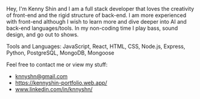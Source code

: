 Hey, I'm Kenny Shin and I am a full stack developer that loves the creativity of front-end and the rigid structure of back-end. I am more experienced with front-end although I wish to learn more and dive deeper into AI and back-end languages/tools. In my non-coding time I play bass, sound design, and go out to shows. 

Tools and Languages: 
JavaScript, React, HTML, CSS, Node.js, Express, Python, PostgreSQL, MongoDB, Mongoose


Feel free to contact me or view my stuff:

- knnyshn@gmail.com
- https://kennyshin-portfolio.web.app/
- www.linkedin.com/in/knnyshn/


<!--
**knnyshn/knnyshn** is a ✨ _special_ ✨ repository because its `README.md` (this file) appears on your GitHub profile.

Here are some ideas to get you started:

- 🔭 I’m currently working on ...
- 🌱 I’m currently learning ...
- 👯 I’m looking to collaborate on ...
- 🤔 I’m looking for help with ...
- 💬 Ask me about ...
- 📫 How to reach me: ...
- 😄 Pronouns: ...
- ⚡ Fun fact: ...
-->
